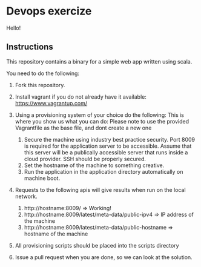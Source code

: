# Devops exercize

Hello!

## Instructions

This repository contains a binary for a simple web app written using scala.

You need to do the following:

1. Fork this repository. 

2. Install vagrant if you do not already have it available: https://www.vagrantup.com/

3. Using a provisioning system of your choice do the following: This
is where you show us what you can do: Please note to use the provided
Vagrantfile as the base file, and dont create a new one

    1. Secure the machine using industry best practice security. Port 8009
    is required for the application server to be accessible. Assume
    that this server will be a publically accessible server that runs
    inside a cloud provider. SSH should be properly secured.
    2. Set the hostname of the machine to something creative. 
    3. Run the application in the application directory automatically
       on machine boot. 

4. Requests to the following apis will give results when run on the
local network.
    1. http://hostname:8009/ => Working!
    2. http://hostname:8009/latest/meta-data/public-ipv4 => IP address of
    the machine
    3. http://hostname:8009/latest/meta-data/public-hostname => hostname of
    the machine 


5. All provisioning scripts should be placed into the scripts
   directory

6. Issue a pull request when you are done, so we can look at the solution.
